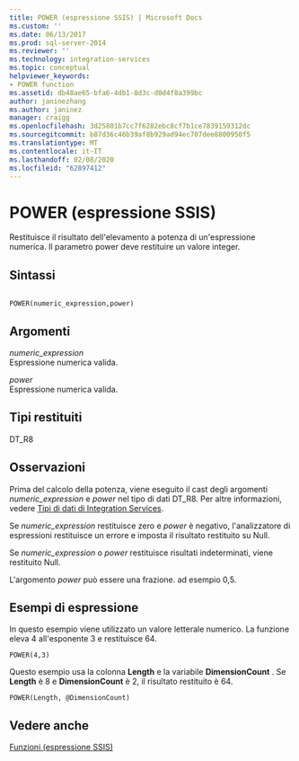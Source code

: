 ```yaml
---
title: POWER (espressione SSIS) | Microsoft Docs
ms.custom: ''
ms.date: 06/13/2017
ms.prod: sql-server-2014
ms.reviewer: ''
ms.technology: integration-services
ms.topic: conceptual
helpviewer_keywords:
- POWER function
ms.assetid: db48ae65-bfa6-4db1-8d3c-d0d4f8a399bc
author: janinezhang
ms.author: janinez
manager: craigg
ms.openlocfilehash: 3d25801b7cc7f6282ebc8cf7b1ce7839159312dc
ms.sourcegitcommit: b87d36c46b39af8b929ad94ec707dee8800950f5
ms.translationtype: MT
ms.contentlocale: it-IT
ms.lasthandoff: 02/08/2020
ms.locfileid: "62897412"
---
```

# <a name="power-ssis-expression"></a>POWER (espressione SSIS)
  Restituisce il risultato dell'elevamento a potenza di un'espressione numerica. Il parametro power deve restituire un valore integer.  
  
## <a name="syntax"></a>Sintassi  
  
```  
  
POWER(numeric_expression,power)  
```  
  
## <a name="arguments"></a>Argomenti  
 *numeric_expression*  
 Espressione numerica valida.  
  
 *power*  
 Espressione numerica valida.  
  
## <a name="result-types"></a>Tipi restituiti  
 DT_R8  
  
## <a name="remarks"></a>Osservazioni  
 Prima del calcolo della potenza, viene eseguito il cast degli argomenti *numeric_expression* e *power* nel tipo di dati DT_R8. Per altre informazioni, vedere [Tipi di dati di Integration Services](../data-flow/integration-services-data-types.md).  
  
 Se *numeric_expression* restituisce zero e *power* è negativo, l'analizzatore di espressioni restituisce un errore e imposta il risultato restituito su Null.  
  
 Se *numeric_expression* o *power* restituisce risultati indeterminati, viene restituito Null.  
  
 L'argomento *power* può essere una frazione. ad esempio 0,5.  
  
## <a name="expression-examples"></a>Esempi di espressione  
 In questo esempio viene utilizzato un valore letterale numerico. La funzione eleva 4 all'esponente 3 e restituisce 64.  
  
```  
POWER(4,3)  
```  
  
 Questo esempio usa la colonna **Length** e la variabile **DimensionCount** . Se **Length** è 8 e **DimensionCount** è 2, il risultato restituito è 64.  
  
```  
POWER(Length, @DimensionCount)   
```  
  
## <a name="see-also"></a>Vedere anche  
 [Funzioni &#40;espressione SSIS&#41;](functions-ssis-expression.md)  
  
  
